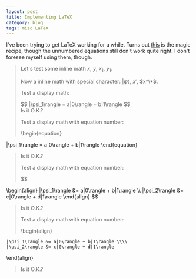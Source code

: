 ```yaml
---
layout: post
title: Implementing LaTeX
category: blog
tags: misc LaTeX
---
```


I've been trying to get LaTeX working for a while. Turns out [this](http://haixing-hu.github.io/programming/2013/09/20/how-to-use-mathjax-in-jekyll-generated-github-pages/) is the magic recipe, though the unnumbered equations still don't work quite right. I don't foresee myself using them, though.

> Let's test some inline math $x$, $y$, $x_1$, $y_1$.
> 
> Now a inline math with special character: <span>$|\psi\rangle$, $x'$, $x^\*$</span>.
> 
> Test a display math:
> <div>$$ |\psi_1\rangle = a|0\rangle + b|1\rangle $$</div>
> Is it O.K.?
> 
> Test a display math with equation number:
> <div>\begin{equation}
   |\psi_1\rangle = a|0\rangle + b|1\rangle
\end{equation}</div>
> Is it O.K.?
> 
> Test a display math with equation number:
> <div>$$
  \begin{align}
    |\psi_1\rangle &= a|0\rangle + b|1\rangle \\\\
    |\psi_2\rangle &= c|0\rangle + d|1\rangle
  \end{align}
$$</div>
> Is it O.K.?
> 
> Test a display math with equation number:
> <div>\begin{align}
    |\psi_1\rangle &= a|0\rangle + b|1\rangle \\\\
    |\psi_2\rangle &= c|0\rangle + d|1\rangle
\end{align}</div>
> Is it O.K.?
